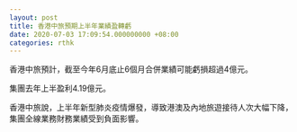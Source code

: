 ```yaml
---
layout: post
title: 香港中旅預期上半年業績盈轉虧
date: 2020-07-03 17:09:54.000000000 +08:00
categories: rthk
---
```


香港中旅預計，截至今年6月底止6個月合併業績可能虧損超過4億元。

集團去年上半盈利4.19億元。

香港中旅說，上半年新型肺炎疫情爆發，導致港澳及內地旅遊接待人次大幅下降，集團全線業務財務業績受到負面影響。
